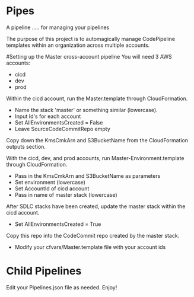 # Pipes
A pipeline ..... for managing your pipelines

The purpose of this project is to automagically manage CodePipeline templates within an organization across multiple accounts.

#Setting up the Master cross-account pipeline
You will need 3 AWS accounts:
   - cicd
   - dev
   - prod

Within the cicd account, run the Master.template through CloudFormation.
   - Name the stack 'master' or something similar (lowercase).
   - Input Id's for each account
   - Set AllEnvironmentsCreated = False
   - Leave SourceCodeCommitRepo empty
   
Copy down the KmsCmkArn and S3BucketName from the CloudFormation outputs section.
    
With the cicd, dev, and prod accounts, run Master-Environment.template through CloudFormation.
   - Pass in the KmsCmkArn and S3BucketName as parameters
   - Set environment (lowercase)
   - Set AccountId of cicd account
   - Pass in name of master stack (lowercase)

After SDLC stacks have been created, update the master stack within the cicd account.
   - Set AllEnvironmentsCreated = True
   
Copy this repo into the CodeCommit repo created by the master stack.
   - Modify your cfvars/Master.template file with your account ids

# Child Pipelines
Edit your Pipelines.json file as needed. Enjoy!
